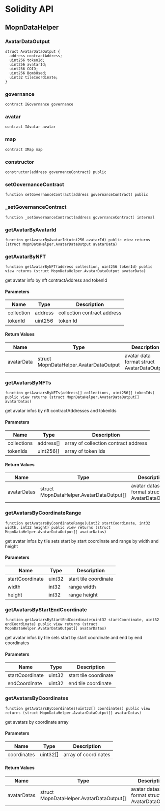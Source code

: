 # Solidity API

## MopnDataHelper

### AvatarDataOutput

```solidity
struct AvatarDataOutput {
  address contractAddress;
  uint256 tokenId;
  uint256 avatarId;
  uint256 COID;
  uint256 BombUsed;
  uint32 tileCoordinate;
}
```

### governance

```solidity
contract IGovernance governance
```

### avatar

```solidity
contract IAvatar avatar
```

### map

```solidity
contract IMap map
```

### constructor

```solidity
constructor(address governanceContract) public
```

### setGovernanceContract

```solidity
function setGovernanceContract(address governanceContract) public
```

### _setGovernanceContract

```solidity
function _setGovernanceContract(address governanceContract) internal
```

### getAvatarByAvatarId

```solidity
function getAvatarByAvatarId(uint256 avatarId) public view returns (struct MopnDataHelper.AvatarDataOutput avatarData)
```

### getAvatarByNFT

```solidity
function getAvatarByNFT(address collection, uint256 tokenId) public view returns (struct MopnDataHelper.AvatarDataOutput avatarData)
```

get avatar info by nft contractAddress and tokenId

#### Parameters

| Name | Type | Description |
| ---- | ---- | ----------- |
| collection | address | collection contract address |
| tokenId | uint256 | token Id |

#### Return Values

| Name | Type | Description |
| ---- | ---- | ----------- |
| avatarData | struct MopnDataHelper.AvatarDataOutput | avatar data format struct AvatarDataOutput |

### getAvatarsByNFTs

```solidity
function getAvatarsByNFTs(address[] collections, uint256[] tokenIds) public view returns (struct MopnDataHelper.AvatarDataOutput[] avatarDatas)
```

get avatar infos by nft contractAddresses and tokenIds

#### Parameters

| Name | Type | Description |
| ---- | ---- | ----------- |
| collections | address[] | array of collection contract address |
| tokenIds | uint256[] | array of token Ids |

#### Return Values

| Name | Type | Description |
| ---- | ---- | ----------- |
| avatarDatas | struct MopnDataHelper.AvatarDataOutput[] | avatar datas format struct AvatarDataOutput |

### getAvatarsByCoordinateRange

```solidity
function getAvatarsByCoordinateRange(uint32 startCoordinate, int32 width, int32 height) public view returns (struct MopnDataHelper.AvatarDataOutput[] avatarDatas)
```

get avatar infos by tile sets start by start coordinate and range by width and height

#### Parameters

| Name | Type | Description |
| ---- | ---- | ----------- |
| startCoordinate | uint32 | start tile coordinate |
| width | int32 | range width |
| height | int32 | range height |

### getAvatarsByStartEndCoordinate

```solidity
function getAvatarsByStartEndCoordinate(uint32 startCoordinate, uint32 endCoordinate) public view returns (struct MopnDataHelper.AvatarDataOutput[] avatarDatas)
```

get avatar infos by tile sets start by start coordinate and end by end coordinates

#### Parameters

| Name | Type | Description |
| ---- | ---- | ----------- |
| startCoordinate | uint32 | start tile coordinate |
| endCoordinate | uint32 | end tile coordinate |

### getAvatarsByCoordinates

```solidity
function getAvatarsByCoordinates(uint32[] coordinates) public view returns (struct MopnDataHelper.AvatarDataOutput[] avatarDatas)
```

get avatars by coordinate array

#### Parameters

| Name | Type | Description |
| ---- | ---- | ----------- |
| coordinates | uint32[] | array of coordinates |

#### Return Values

| Name | Type | Description |
| ---- | ---- | ----------- |
| avatarDatas | struct MopnDataHelper.AvatarDataOutput[] | avatar datas format struct AvatarDataOutput |

